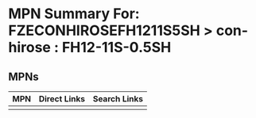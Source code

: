 



# MPN Summary For: FZECONHIROSEFH1211S5SH > con-hirose : FH12-11S-0.5SH

## MPNs
  

|MPN|Direct Links|Search Links|
| :--- | :--- | :--- |
||||
